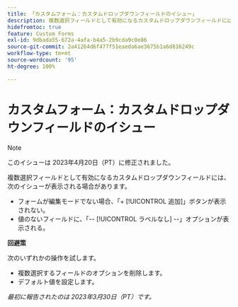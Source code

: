 ```yaml
---
title: 「カスタムフォーム：カスタムドロップダウンフィールドのイシュー」
description: 複数選択フィールドとして有効になるカスタムドロップダウンフィールドには、イシューが表示される場合があります。
hidefromtoc: true
feature: Custom Forms
exl-id: 9dbada55-672a-4afa-b4a5-2b9cda9c0e86
source-git-commit: 2a41264d6f477f51eaeda6ae3675b1a6d816249c
workflow-type: tm+mt
source-wordcount: '95'
ht-degree: 100%

---
```


# カスタムフォーム：カスタムドロップダウンフィールドのイシュー

>[!NOTE]
>
>このイシューは 2023年4月20日（PT）に修正されました。

複数選択フィールドとして有効になるカスタムドロップダウンフィールドには、次のイシューが表示される場合があります。

* フォームが編集モードでない場合、「+ [!UICONTROL 追加]」ボタンが表示されない。
* 値のないフィールドに、「-- [!UICONTROL ラベルなし] --」オプションが表示される。

**回避策**

次のいずれかの操作を試します。

* 複数選択するフィールドのオプションを削除します。
* デフォルト値を設定します。

_最初に報告されたのは 2023年3月30日（PT）です。_

